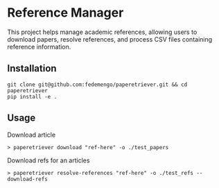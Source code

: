 # Reference Manager

This project helps manage academic references, allowing users to download papers, resolve references, and process CSV files containing reference information.

## Installation

```
git clone git@github.com:fedemengo/paperetriever.git && cd paperetriever
pip install -e .
```


## Usage

Download article

```
> paperetriever download "ref-here" -o ./test_papers
```

Download refs for an articles

```
> paperetriever resolve-references "ref-here" -o ./test_refs --download-refs
```


